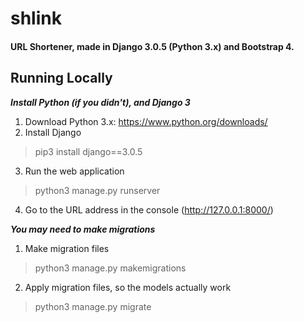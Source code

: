 # shlink
#### URL Shortener, made in Django 3.0.5 (Python 3.x) and Bootstrap 4.


## Running Locally

***Install Python (if you didn't), and Django 3***
1. Download Python 3.x: https://www.python.org/downloads/
2. Install Django
> pip3 install django==3.0.5
3. Run the web application
> python3 manage.py runserver 
4. Go to the URL address in the console (http://127.0.0.1:8000/)

***You may need to make migrations***
1. Make migration files
> python3 manage.py makemigrations
2. Apply migration files, so the models actually work
> python3 manage.py migrate
